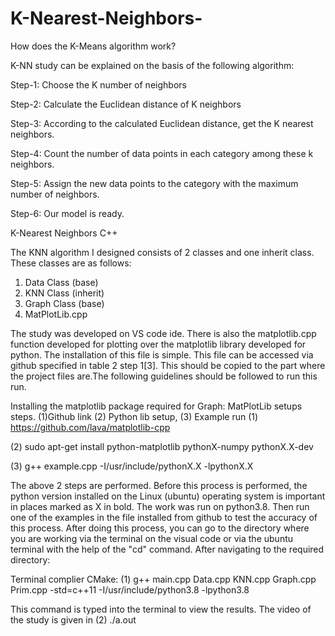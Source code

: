 # K-Nearest-Neighbors-

How does the K-Means algorithm work?

K-NN study can be explained on the basis of the following algorithm:

Step-1: Choose the K number of neighbors

Step-2: Calculate the Euclidean distance of K neighbors

Step-3: According to the calculated Euclidean distance, get the K nearest neighbors.

Step-4: Count the number of data points in each category among these k neighbors.

Step-5: Assign the new data points to the category with the maximum number of neighbors.

Step-6: Our model is ready.


K-Nearest Neighbors C++

The KNN algorithm I designed consists of 2 classes and one inherit class. These classes are as follows:

1.	Data Class (base)
2.	KNN Class (inherit)
3.	Graph	Class (base)
4.	MatPlotLib.cpp

The study was developed on VS code ide. There is also the matplotlib.cpp function developed for plotting over the matplotlib library developed for python. The installation of this file is simple. This file can be accessed via github specified in table 2 step 1[3]. This should be copied to the part where the project files are.The following guidelines should be followed to run this run.

Installing the matplotlib package required for Graph:
MatPlotLib setups steps. (1)Github link (2) Python lib setup, (3) Example run
(1)	https://github.com/lava/matplotlib-cpp

(2)	sudo apt-get install python-matplotlib pythonX-numpy pythonX.X-dev

(3)	g++ example.cpp -I/usr/include/pythonX.X -lpythonX.X

The above 2 steps are performed. Before this process is performed, the python version installed on the Linux (ubuntu) operating system is important in places marked as X in bold. The work was run on python3.8. Then run one of the examples in the file installed from github to test the accuracy of this process. After doing this process, you can go to the directory where you are working via the terminal on the visual code or via the ubuntu terminal with the help of the "cd" command. After navigating to the required directory:


Terminal complier CMake:
(1) g++ main.cpp Data.cpp KNN.cpp Graph.cpp Prim.cpp -std=c++11 -I/usr/include/python3.8 -lpython3.8

This command is typed into the terminal to view the results. The video of the study is given in
(2) ./a.out
